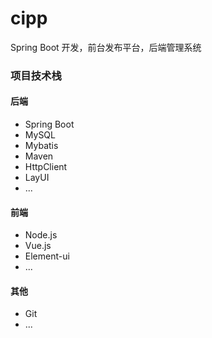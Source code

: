 # cipp

Spring Boot 开发，前台发布平台，后端管理系统  

### 项目技术栈

#### 后端

- Spring Boot
- MySQL
- Mybatis
- Maven
- HttpClient
- LayUI
- ...

#### 前端

- Node.js
- Vue.js
- Element-ui 
- ...

#### 其他

- Git
- ...

### 